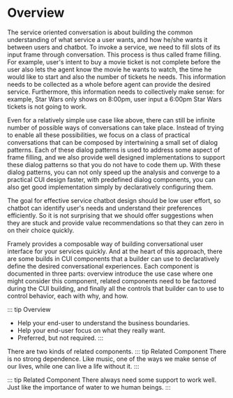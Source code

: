# Overview

The service oriented conversation is about building the common understanding of what service a user wants, and how he/she wants it between users and chatbot. To invoke a service, we need to fill slots of its input frame through conversation. This process is thus called frame filling.  For example, user's intent to buy a movie ticket is not complete before the user also lets the agent know the movie he wants to watch, the time he would like to start and also the number of tickets he needs. This information needs to be collected as a whole before agent can provide the desired service. Furthermore, this information needs to collectively make sense: for example, Star Wars only shows on 8:00pm, user input a 6:00pm Star Wars tickets is not going to work. 


Even for a relatively simple use case like above, there can still be infinite number of possible ways of conversations can take place. Instead of trying to enable all these possibilities, we focus on a class of practical conversations that can be composed by intertwining a small set of dialog patterns. Each of these dialog patterns is used to address some aspect of frame filling, and we also provide well designed implementations to support these dialog patterns so that you do not have to code them up. With these dialog patterns, you can not only speed up the analysis and converge to a practical CUI design faster, with predefined dialog components, you can also get good implementation simply by declaratively configuring them.


The goal for effective service chatbot design should be low user effort, so chatbot can identify user's needs and understand their preferences efficiently. So it is not surprising that we should offer suggestions when they are stuck and provide value recommendations so that they can zero in on their choice quickly. 

Framely provides a composable way of building conversational user interface for your services quickly. And at the heart of this approach, there are some builds in CUI components that a builder can use to declaratively define the desired conversational experiences. Each component is documented in three parts: overview introduce the use case where one might consider this component, related components need to be factored during the CUI building, and finally all the controls that builder can to use to control behavior, each with why, and how.

::: tip Overview
 - Help your end-user to understand the business boundaries.
 - Help your end-user focus on what they really want.   
 - Preferred, but not required. 
:::

There are two kinds of related components.
::: tip Related Component <Badge text="Preferred" />
 There is no strong dependence. Like music, one of the ways we make sense of our lives, while one can live a life without it.
:::

::: tip Related Component <Badge type="warning" text="Required" />
 There always need some support to work well. Just like the importance of water to we human beings.
:::
